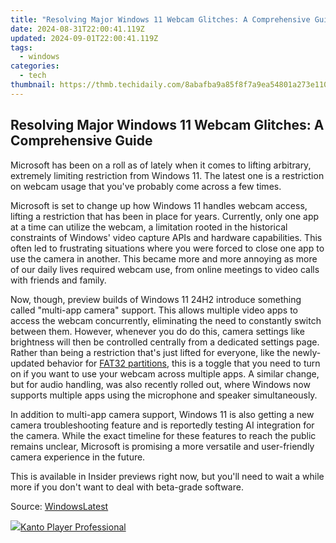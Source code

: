 ```yaml
---
title: "Resolving Major Windows 11 Webcam Glitches: A Comprehensive Guide"
date: 2024-08-31T22:00:41.119Z
updated: 2024-09-01T22:00:41.119Z
tags:
  - windows
categories:
  - tech
thumbnail: https://thmb.techidaily.com/8abafba9a85f8f7a9ea54801a273e110b7cee0bf022a9217ff3a409cbc876b2b.jpg
---
```


## Resolving Major Windows 11 Webcam Glitches: A Comprehensive Guide

Microsoft has been on a roll as of lately when it comes to lifting arbitrary, extremely limiting restriction from Windows 11\. The latest one is a restriction on webcam usage that you've probably come across a few times.

 Microsoft is set to change up how Windows 11 handles webcam access, lifting a restriction that has been in place for years. Currently, only one app at a time can utilize the webcam, a limitation rooted in the historical constraints of Windows' video capture APIs and hardware capabilities. This often led to frustrating situations where you were forced to close one app to use the camera in another. This became more and more annoying as more of our daily lives required webcam use, from online meetings to video calls with friends and family.

 Now, though, preview builds of Windows 11 24H2 introduce something called "multi-app camera" support. This allows multiple video apps to access the webcam concurrently, eliminating the need to constantly switch between them. However, whenever you do do this, camera settings like brightness will then be controlled centrally from a dedicated settings page. Rather than being a restriction that's just lifted for everyone, like the newly-updated behavior for [FAT32 partitions](https://easy-unlock-android.techidaily.com/in-2024-unlock-your-poco-c51-phone-with-ease-the-3-best-lock-screen-removal-tools-by-drfone-android/), this is a toggle that you need to turn on if you want to use your webcam across multiple apps. A similar change, but for audio handling, was also recently rolled out, where Windows now supports multiple apps using the microphone and speaker simultaneously.

 In addition to multi-app camera support, Windows 11 is also getting a new camera troubleshooting feature and is reportedly testing AI integration for the camera. While the exact timeline for these features to reach the public remains unclear, Microsoft is promising a more versatile and user-friendly camera experience in the future.

 This is available in Insider previews right now, but you'll need to wait a while more if you don't want to deal with beta-grade software.

 Source: [WindowsLatest](https://www.windowslatest.com/2024/08/21/windows-11-24h2-will-finally-allow-multiple-apps-to-use-your-camera-at-the-same-time/)

<ins class="adsbygoogle"
     style="display:block"
     data-ad-format="autorelaxed"
     data-ad-client="ca-pub-7571918770474297"
     data-ad-slot="1223367746"></ins>



<ins class="adsbygoogle"
     style="display:block"
     data-ad-client="ca-pub-7571918770474297"
     data-ad-slot="8358498916"
     data-ad-format="auto"
     data-full-width-responsive="true"></ins>



<!-- affiliate ads begin -->
<a href="https://secure.2checkout.com/order/checkout.php?PRODS=4742929&QTY=1&AFFILIATE=108875&CART=1"><img src="https://secure.avangate.com/images/merchant/e09fdffe648a30658a9657bbed7b2388/products/boxshot(2).png" border="0">Kanto Player Professional</a>
<!-- affiliate ads end -->